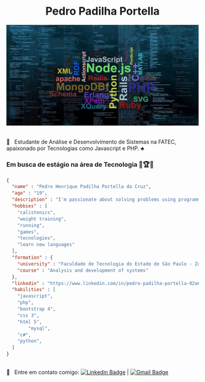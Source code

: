 <h1 style="text-align: center;">Pedro Padilha Portella</h1> 
<img width="auto" src="https://github.com/PedroPadilhaPortella/PedroPadilhaPortella/blob/master/index.jpg">

 <br/> :purple_heart: &nbsp; Estudante de Análise e Desenvolvimento de Sistemas na FATEC, apaixonado por Tecnologias como Javascript e PHP. :clubs:
  ### Em busca de estágio na área de Tecnologia :gem::trophy::gem:

```json
{
  "name" : "Pedro Henrique Padilha Portella da Cruz",
  "age" : "19",
  "description" : "I'm passionate about solving problems using programming",
  "hobbies" : [
  	"calistenics",
	"weight training",
	"running",
	"games",
	"tecnologies",
	"learn new languages"
  ],
  "formation" : {
   	"university" : "Faculdade de Tecnologia do Estado de São Paulo - Zona Sul",
  	"course" : "Analysis and development of systems"
  },
  "linkedin" : "https://www.linkedin.com/in/pedro-padilha-portella-02a67318a/",
  "habilities" : [
  	"javascript",
	"php",
	"bootstrap 4",
	"css 3",
	"html 5",
        "mysql",
	"c#",
	"python",
  ]
}

```
 <br/> :email: &nbsp; Entre em contato comigo: [![Linkedin Badge](https://img.shields.io/badge/-PedroPortella-blue?style=flat-square&logo=Linkedin&logoColor=white&link=https://www.linkedin.com/in/pedro-padilha-portella-02a67318a/)](https://www.linkedin.com/in/pedro-padilha-portella-02a67318a/) 
| 
[![Gmail Badge](https://img.shields.io/badge/-pedro.kadjin.sg@gmail.com-c14438?style=flat-square&logo=Gmail&logoColor=white&link=mailto:pedro.kadjin.sg@gmail.com)](mailto:pedro.kadjin.sg@gmail.com)


